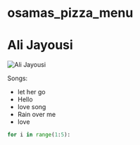 # osamas_pizza_menu



<h1> Ali Jayousi </h1> 




![Ali Jayousi](https://scontent.fjrs2-1.fna.fbcdn.net/v/t1.0-1/p160x160/17903829_680835755433634_4665217151279234725_n.jpg?oh=b95e95b63ecb76c5534cb2e3a65d7bc7&oe=5A306946)


Songs: 
* let her go
* Hello
* love song 
* Rain over me 
* love
```python
for i in range(1:5):
```
